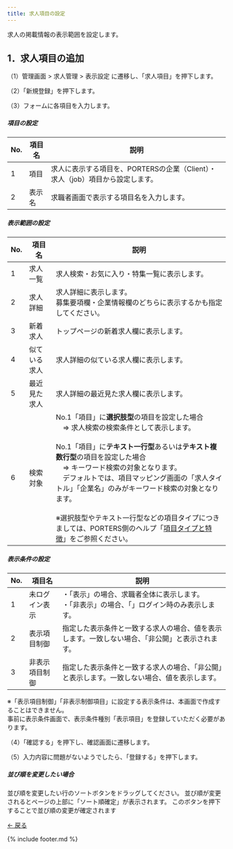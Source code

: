 ```yaml
---
title: 求人項目の設定
---
```

求人の掲載情報の表示範囲を設定します。

## 1．求人項目の追加
（1）管理画面 > 求人管理 > 表示設定 に遷移し、「求人項目」を押下します。
<!-- 画像-->

（2）「新規登録」を押下します。
<!-- 画像-->

（3）フォームに各項目を入力します。
<!-- 画像-->

##### 項目の設定

No. | 項目名 | 説明
------------- | ------------- | ------------- |  
1 | 項目 | 求人に表示する項目を、PORTERSの企業（Client）・求人（job）項目から設定します。
2 | 表示名 | 求職者画面で表示する項目名を入力します。

##### 表示範囲の設定

No. | 項目名 | 説明
------------- | ------------- | ------------- |  
1 | 求人一覧 | 求人検索・お気に入り・特集一覧に表示します。
2 | 求人詳細 | 求人詳細に表示します。<br>募集要項欄・企業情報欄のどちらに表示するかも指定してください。
3 | 新着求人 | トップページの新着求人欄に表示します。
4 | 似ている求人 | 求人詳細の似ている求人欄に表示します。
5 | 最近見た求人 | 求人詳細の最近見た求人欄に表示します。
6 | 検索対象 | No.1「項目」に<strong>選択肢型</strong>の項目を設定した場合<br>　⇒ 求人検索の検索条件として表示します。<br><br>No.1「項目」に<strong>テキスト一行型</strong>あるいは<strong>テキスト複数行型</strong>の項目を設定した場合<br>　⇒ キーワード検索の対象となります。<br>　デフォルトでは、項目マッピング画面の「求人タイトル」「企業名」のみがキーワード検索の対象となります。<br><br>※選択肢型やテキスト一行型などの項目タイプにつきましては、PORTERS側のヘルプ「[項目タイプと特徴](https://hrbc-support.porters.jp/hc/ja/articles/219600708)」をご参照ください。

##### 表示条件の設定

No. | 項目名 | 説明
------------- | ------------- | ------------- |  
1 | 未ログイン表示 | ・「表示」の場合、求職者全体に表示します。<br>・「非表示」の場合、「」ログイン時のみ表示します。
2 | 表示項目制御 | 指定した表示条件と一致する求人の場合、値を表示します。一致しない場合、「非公開」と表示されます。
3 | 非表示項目制御 | 指定した表示条件と一致する求人の場合、「非公開」と表示します。一致しない場合、値を表示します。

※「表示項目制御」「非表示制御項目」に設定する表示条件は、本画面で作成することはできません。<br>
事前に表示条件画面で、表示条件種別「表示項目」を登録していただく必要があります。


（4）「確認する」を押下し、確認画面に遷移します。
<!-- 画像-->

（5）入力内容に問題がないようでしたら、「登録する」を押下します。
<!-- 画像-->


##### 並び順を変更したい場合
並び順を変更したい行のソートボタンをドラッグしてください。
並び順が変更されるとページの上部に「ソート順確定」が表示されます。
このボタンを押下することで並び順の変更が確定されます
<!-- 画像-->


[← 戻る](https://e2info.github.io/hrdeli-docs/)

{% include footer.md %}
